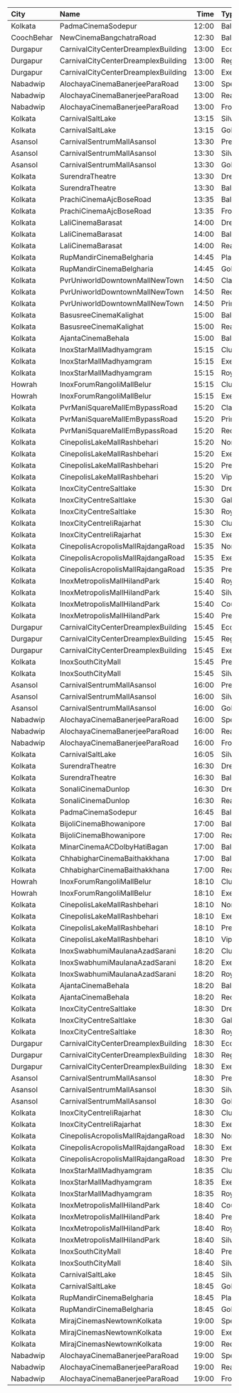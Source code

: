 | City       | Name                                |  Time | Type        | Price | Capacity | Booked |
| :--------- | :---------------------------------- | ----: | :---------- | ----: | -------: | -----: |
| Kolkata    | PadmaCinemaSodepur                  | 12:00 | Balcony     |   70₹ |       38 |      0 |
| CoochBehar | NewCinemaBangchatraRoad             | 12:30 | Balcony     |  100₹ |       73 |     51 |
| Durgapur   | CarnivalCityCenterDreamplexBuilding | 13:00 | Economy     |   50₹ |       34 |     18 |
| Durgapur   | CarnivalCityCenterDreamplexBuilding | 13:00 | Regular     |   89₹ |       65 |     32 |
| Durgapur   | CarnivalCityCenterDreamplexBuilding | 13:00 | Executive   |   99₹ |      168 |     91 |
| Nabadwip   | AlochayaCinemaBanerjeeParaRoad      | 13:00 | Special     |   50₹ |      107 |     65 |
| Nabadwip   | AlochayaCinemaBanerjeeParaRoad      | 13:00 | RearStall   |   40₹ |      252 |     68 |
| Nabadwip   | AlochayaCinemaBanerjeeParaRoad      | 13:00 | FrontStall  |   40₹ |      196 |    196 |
| Kolkata    | CarnivalSaltLake                    | 13:15 | Silver      |   89₹ |      103 |      0 |
| Kolkata    | CarnivalSaltLake                    | 13:15 | Gold        |  150₹ |        5 |      0 |
| Asansol    | CarnivalSentrumMallAsansol          | 13:30 | Premium     |  110₹ |       31 |      0 |
| Asansol    | CarnivalSentrumMallAsansol          | 13:30 | Silver      |  110₹ |       75 |      4 |
| Asansol    | CarnivalSentrumMallAsansol          | 13:30 | Gold        |  110₹ |       22 |      4 |
| Kolkata    | SurendraTheatre                     | 13:30 | DressCircle |  110₹ |       24 |      0 |
| Kolkata    | SurendraTheatre                     | 13:30 | Balcony     |   50₹ |       46 |      0 |
| Kolkata    | PrachiCinemaAjcBoseRoad             | 13:35 | Balcony     |  150₹ |      177 |    156 |
| Kolkata    | PrachiCinemaAjcBoseRoad             | 13:35 | FrontStall  |  100₹ |      306 |    273 |
| Kolkata    | LaliCinemaBarasat                   | 14:00 | DressCircle |  100₹ |       22 |     16 |
| Kolkata    | LaliCinemaBarasat                   | 14:00 | Balcony     |   70₹ |      169 |    142 |
| Kolkata    | LaliCinemaBarasat                   | 14:00 | RearStall   |   50₹ |      270 |    216 |
| Kolkata    | RupMandirCinemaBelgharia            | 14:45 | Platinum    |  100₹ |       48 |     24 |
| Kolkata    | RupMandirCinemaBelgharia            | 14:45 | Gold        |   80₹ |      102 |     67 |
| Kolkata    | PvrUniworldDowntownMallNewTown      | 14:50 | Classic     |  112₹ |       24 |      0 |
| Kolkata    | PvrUniworldDowntownMallNewTown      | 14:50 | Recliner    |  370₹ |        3 |      3 |
| Kolkata    | PvrUniworldDowntownMallNewTown      | 14:50 | Prime       |  180₹ |       78 |      4 |
| Kolkata    | BasusreeCinemaKalighat              | 15:00 | Balcony     |  100₹ |      320 |    245 |
| Kolkata    | BasusreeCinemaKalighat              | 15:00 | RearStall   |   70₹ |      700 |    499 |
| Kolkata    | AjantaCinemaBehala                  | 15:00 | Balcony     |  150₹ |      106 |     82 |
| Kolkata    | InoxStarMallMadhyamgram             | 15:15 | Club        |  140₹ |       32 |      0 |
| Kolkata    | InoxStarMallMadhyamgram             | 15:15 | Executive   |  140₹ |       15 |      0 |
| Kolkata    | InoxStarMallMadhyamgram             | 15:15 | Royal       |  180₹ |       20 |      0 |
| Howrah     | InoxForumRangoliMallBelur           | 15:15 | Club        |  150₹ |       57 |      0 |
| Howrah     | InoxForumRangoliMallBelur           | 15:15 | Executive   |  150₹ |       35 |      0 |
| Kolkata    | PvrManiSquareMallEmBypassRoad       | 15:20 | Classic     |  150₹ |       22 |      0 |
| Kolkata    | PvrManiSquareMallEmBypassRoad       | 15:20 | Prime       |  150₹ |       49 |     21 |
| Kolkata    | PvrManiSquareMallEmBypassRoad       | 15:20 | Recliner    |  460₹ |       11 |      2 |
| Kolkata    | CinepolisLakeMallRashbehari         | 15:20 | Normal      |  150₹ |       20 |      0 |
| Kolkata    | CinepolisLakeMallRashbehari         | 15:20 | Executive   |  150₹ |       95 |     14 |
| Kolkata    | CinepolisLakeMallRashbehari         | 15:20 | Premium     |  150₹ |       20 |     10 |
| Kolkata    | CinepolisLakeMallRashbehari         | 15:20 | Vip         |  300₹ |        6 |      3 |
| Kolkata    | InoxCityCentreSaltlake              | 15:30 | DressCircle |  150₹ |       63 |      0 |
| Kolkata    | InoxCityCentreSaltlake              | 15:30 | Galleria    |  150₹ |       36 |      0 |
| Kolkata    | InoxCityCentreSaltlake              | 15:30 | Royale      |  150₹ |        9 |      0 |
| Kolkata    | InoxCityCentreIiRajarhat            | 15:30 | Club        |  140₹ |       90 |      0 |
| Kolkata    | InoxCityCentreIiRajarhat            | 15:30 | Executive   |  140₹ |       21 |      0 |
| Kolkata    | CinepolisAcropolisMallRajdangaRoad  | 15:35 | Normal      |  150₹ |       21 |      0 |
| Kolkata    | CinepolisAcropolisMallRajdangaRoad  | 15:35 | Executive   |  150₹ |       67 |      0 |
| Kolkata    | CinepolisAcropolisMallRajdangaRoad  | 15:35 | Premium     |  150₹ |       37 |      2 |
| Kolkata    | InoxMetropolisMallHilandPark        | 15:40 | Royal       |  240₹ |        6 |      0 |
| Kolkata    | InoxMetropolisMallHilandPark        | 15:40 | Silver      |  140₹ |       59 |      0 |
| Kolkata    | InoxMetropolisMallHilandPark        | 15:40 | CoupleSeats |  140₹ |        6 |      0 |
| Kolkata    | InoxMetropolisMallHilandPark        | 15:40 | Premier     |  140₹ |       26 |      0 |
| Durgapur   | CarnivalCityCenterDreamplexBuilding | 15:45 | Economy     |   50₹ |       44 |     23 |
| Durgapur   | CarnivalCityCenterDreamplexBuilding | 15:45 | Regular     |   89₹ |       70 |     53 |
| Durgapur   | CarnivalCityCenterDreamplexBuilding | 15:45 | Executive   |  110₹ |      219 |    141 |
| Kolkata    | InoxSouthCityMall                   | 15:45 | Premier     |  200₹ |       16 |      0 |
| Kolkata    | InoxSouthCityMall                   | 15:45 | Silver      |  200₹ |       44 |      0 |
| Asansol    | CarnivalSentrumMallAsansol          | 16:00 | Premium     |  110₹ |       31 |      0 |
| Asansol    | CarnivalSentrumMallAsansol          | 16:00 | Silver      |  110₹ |       75 |      0 |
| Asansol    | CarnivalSentrumMallAsansol          | 16:00 | Gold        |  110₹ |       22 |      0 |
| Nabadwip   | AlochayaCinemaBanerjeeParaRoad      | 16:00 | Special     |   50₹ |      107 |     65 |
| Nabadwip   | AlochayaCinemaBanerjeeParaRoad      | 16:00 | RearStall   |   40₹ |      252 |     68 |
| Nabadwip   | AlochayaCinemaBanerjeeParaRoad      | 16:00 | FrontStall  |   40₹ |      196 |    196 |
| Kolkata    | CarnivalSaltLake                    | 16:05 | Silver      |   99₹ |       95 |     32 |
| Kolkata    | SurendraTheatre                     | 16:30 | DressCircle |  110₹ |       24 |      2 |
| Kolkata    | SurendraTheatre                     | 16:30 | Balcony     |   50₹ |       46 |      0 |
| Kolkata    | SonaliCinemaDunlop                  | 16:30 | DressCircle |  100₹ |      290 |    220 |
| Kolkata    | SonaliCinemaDunlop                  | 16:30 | RearStall   |   60₹ |      936 |    901 |
| Kolkata    | PadmaCinemaSodepur                  | 16:45 | Balcony     |   70₹ |       38 |      0 |
| Kolkata    | BijoliCinemaBhowanipore             | 17:00 | Balcony     |  100₹ |      188 |    146 |
| Kolkata    | BijoliCinemaBhowanipore             | 17:00 | RearStall   |   80₹ |      614 |    306 |
| Kolkata    | MinarCinemaACDolbyHatiBagan         | 17:00 | Balcony     |  150₹ |      274 |    195 |
| Kolkata    | ChhabigharCinemaBaithakkhana        | 17:00 | Balcony     |   80₹ |      144 |    112 |
| Kolkata    | ChhabigharCinemaBaithakkhana        | 17:00 | RearStall   |   60₹ |      502 |    281 |
| Howrah     | InoxForumRangoliMallBelur           | 18:10 | Club        |  150₹ |       71 |      0 |
| Howrah     | InoxForumRangoliMallBelur           | 18:10 | Executive   |  150₹ |       35 |      0 |
| Kolkata    | CinepolisLakeMallRashbehari         | 18:10 | Normal      |  150₹ |       20 |      0 |
| Kolkata    | CinepolisLakeMallRashbehari         | 18:10 | Executive   |  150₹ |       95 |     22 |
| Kolkata    | CinepolisLakeMallRashbehari         | 18:10 | Premium     |  150₹ |       20 |      9 |
| Kolkata    | CinepolisLakeMallRashbehari         | 18:10 | Vip         |  300₹ |        6 |      2 |
| Kolkata    | InoxSwabhumiMaulanaAzadSarani       | 18:20 | Club        |  140₹ |       57 |      0 |
| Kolkata    | InoxSwabhumiMaulanaAzadSarani       | 18:20 | Executive   |  140₹ |       15 |      0 |
| Kolkata    | InoxSwabhumiMaulanaAzadSarani       | 18:20 | Royal       |  160₹ |        7 |      0 |
| Kolkata    | AjantaCinemaBehala                  | 18:20 | Balcony     |  150₹ |      213 |    153 |
| Kolkata    | AjantaCinemaBehala                  | 18:20 | Recliner    |  200₹ |       13 |      8 |
| Kolkata    | InoxCityCentreSaltlake              | 18:30 | DressCircle |  150₹ |       74 |      0 |
| Kolkata    | InoxCityCentreSaltlake              | 18:30 | Galleria    |  150₹ |       38 |      0 |
| Kolkata    | InoxCityCentreSaltlake              | 18:30 | Royale      |  150₹ |        3 |      0 |
| Durgapur   | CarnivalCityCenterDreamplexBuilding | 18:30 | Economy     |   50₹ |       34 |     18 |
| Durgapur   | CarnivalCityCenterDreamplexBuilding | 18:30 | Regular     |   89₹ |       65 |     32 |
| Durgapur   | CarnivalCityCenterDreamplexBuilding | 18:30 | Executive   |  110₹ |      168 |     96 |
| Asansol    | CarnivalSentrumMallAsansol          | 18:30 | Premium     |  110₹ |       31 |      0 |
| Asansol    | CarnivalSentrumMallAsansol          | 18:30 | Silver      |  110₹ |       75 |      0 |
| Asansol    | CarnivalSentrumMallAsansol          | 18:30 | Gold        |  110₹ |       22 |      0 |
| Kolkata    | InoxCityCentreIiRajarhat            | 18:30 | Club        |  140₹ |       67 |      0 |
| Kolkata    | InoxCityCentreIiRajarhat            | 18:30 | Executive   |  140₹ |       21 |      0 |
| Kolkata    | CinepolisAcropolisMallRajdangaRoad  | 18:30 | Normal      |  150₹ |       21 |      0 |
| Kolkata    | CinepolisAcropolisMallRajdangaRoad  | 18:30 | Executive   |  150₹ |       67 |     15 |
| Kolkata    | CinepolisAcropolisMallRajdangaRoad  | 18:30 | Premium     |  150₹ |       37 |     22 |
| Kolkata    | InoxStarMallMadhyamgram             | 18:35 | Club        |  140₹ |       21 |      0 |
| Kolkata    | InoxStarMallMadhyamgram             | 18:35 | Executive   |  140₹ |       16 |      0 |
| Kolkata    | InoxStarMallMadhyamgram             | 18:35 | Royal       |  180₹ |       21 |      0 |
| Kolkata    | InoxMetropolisMallHilandPark        | 18:40 | CoupleSeats |  140₹ |        6 |      0 |
| Kolkata    | InoxMetropolisMallHilandPark        | 18:40 | Premier     |  140₹ |       26 |      0 |
| Kolkata    | InoxMetropolisMallHilandPark        | 18:40 | Royal       |  240₹ |        8 |      0 |
| Kolkata    | InoxMetropolisMallHilandPark        | 18:40 | Silver      |  140₹ |       54 |      0 |
| Kolkata    | InoxSouthCityMall                   | 18:40 | Premier     |  200₹ |       16 |      0 |
| Kolkata    | InoxSouthCityMall                   | 18:40 | Silver      |  200₹ |       47 |      0 |
| Kolkata    | CarnivalSaltLake                    | 18:45 | Silver      |   99₹ |      103 |     29 |
| Kolkata    | CarnivalSaltLake                    | 18:45 | Gold        |  150₹ |        5 |      0 |
| Kolkata    | RupMandirCinemaBelgharia            | 18:45 | Platinum    |  100₹ |       48 |     28 |
| Kolkata    | RupMandirCinemaBelgharia            | 18:45 | Gold        |   80₹ |      102 |     67 |
| Kolkata    | MirajCinemasNewtownKolkata          | 19:00 | Special     |  150₹ |       56 |     30 |
| Kolkata    | MirajCinemasNewtownKolkata          | 19:00 | Executive   |  170₹ |       78 |     41 |
| Kolkata    | MirajCinemasNewtownKolkata          | 19:00 | Recliner    |  300₹ |       22 |     12 |
| Nabadwip   | AlochayaCinemaBanerjeeParaRoad      | 19:00 | Special     |   50₹ |      107 |     65 |
| Nabadwip   | AlochayaCinemaBanerjeeParaRoad      | 19:00 | RearStall   |   40₹ |      252 |     68 |
| Nabadwip   | AlochayaCinemaBanerjeeParaRoad      | 19:00 | FrontStall  |   40₹ |      196 |    196 |